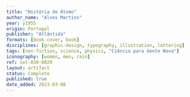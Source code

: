 ```yaml
---
title: "História do Átomo"
author_name: "Alves Martins"
year: y1955
origin: Portugal
publisher: "Atlântida"
formats: [book-cover, book]
disciplines: [graphic-design, typography, illustration, lettering]
tags: [non-fiction, science, physics, "Ciência para Gente Nova"]
iconography: [women, men, rain]
ref: sol-030-0029
layout: artifact
status: Complete
published: true
date_added: 2023-03-08
---
```

